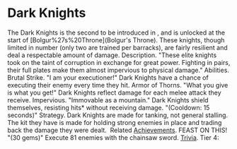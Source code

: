 # Dark Knights

The Dark Knights is the second to be introduced in , and is unlocked at the start of [Bolgur%27s%20Throne](Bolgur's Throne). These knights, though limited in number (only two are trained per barracks), are fairly resilient and deal a respectable amount of damage.
Description.
"These elite knights took on the taint of corruption in exchange for great power. Fighting in pairs, their full plates make them almost impervious to physical damage."
Abilities.
Brutal Strike.
 "I am your executioner!"
Dark Knights have a chance of executing their enemy every time they hit.
Armor of Thorns.
 "What you give is what you get!"
Dark Knights reflect damage for each melee attack they receive.
Impervious.
 "Immovable as a mountain."
Dark Knights shield themselves, resisting hits* without receiving damage. "(Cooldown: 15 seconds)"
Strategy.
Dark Knights are made for tanking, not general stalling. The kit they have is made for holding strong enemies in place and trading back the damage they were dealt. 
Related [Achievements](Achievements).
 FEAST ON THIS! "(30 gems)" Execute 81 enemies with the chainsaw sword.
[Trivia](Quotes).
Tier 4: